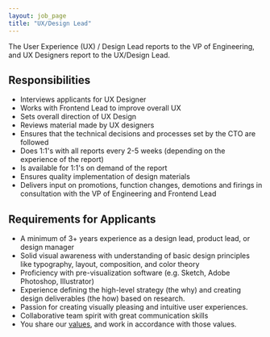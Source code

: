 ```yaml
---
layout: job_page
title: "UX/Design Lead"
---
```


The User Experience (UX) / Design Lead reports to the VP of Engineering, and UX
Designers report to the UX/Design Lead.

## Responsibilities

* Interviews applicants for UX Designer
* Works with Frontend Lead to improve overall UX
* Sets overall direction of UX Design
* Reviews material made by UX designers
* Ensures that the technical decisions and processes set by the CTO are followed
* Does 1:1's with all reports every 2-5 weeks (depending on the experience of the report)
* Is available for 1:1's on demand of the report
* Ensures quality implementation of design materials
* Delivers input on promotions, function changes, demotions and firings in consultation with the VP of Engineering and Frontend Lead

## Requirements for Applicants

* A minimum of 3+ years experience as a design lead, product lead, or design manager
* Solid visual awareness with understanding of basic design principles like typography, layout, composition, and color theory
* Proficiency with pre-visualization software (e.g. Sketch, Adobe Photoshop, Illustrator)
* Experience defining the high-level strategy (the why) and creating design deliverables (the how) based on research.
* Passion for creating visually pleasing and intuitive user experiences.
* Collaborative team spirit with great communication skills
* You share our [values](/handbook/#values), and work in accordance with those values.
